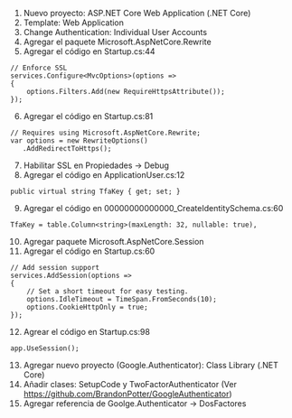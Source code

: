 1. Nuevo proyecto: ASP.NET Core Web Application (.NET Core)
2. Template: Web Application
3. Change Authentication: Individual User Accounts
4. Agregar el paquete Microsoft.AspNetCore.Rewrite
5. Agregar el código en Startup.cs:44 

```
// Enforce SSL
services.Configure<MvcOptions>(options =>
{
	options.Filters.Add(new RequireHttpsAttribute());
});
```

6. Agregar el código en Startup.cs:81 

```
// Requires using Microsoft.AspNetCore.Rewrite;
var options = new RewriteOptions()
   .AddRedirectToHttps();
```

7. Habilitar SSL en Propiedades -> Debug
8. Agregar el código en ApplicationUser.cs:12

```
public virtual string TfaKey { get; set; }
```

9. Agregar el código en 00000000000000_CreateIdentitySchema.cs:60

```
TfaKey = table.Column<string>(maxLength: 32, nullable: true),
```

10. Agregar paquete Microsoft.AspNetCore.Session
11. Agregar el código en Startup.cs:60

```
// Add session support
services.AddSession(options =>
{
	// Set a short timeout for easy testing.
	options.IdleTimeout = TimeSpan.FromSeconds(10);
	options.CookieHttpOnly = true;
});
```

12. Agrear el código en Startup.cs:98

```
app.UseSession();
```

13. Agregar nuevo proyecto (Google.Authenticator): Class Library (.NET Core)
14. Añadir clases: SetupCode y TwoFactorAuthenticator (Ver https://github.com/BrandonPotter/GoogleAuthenticator)
15. Agregar referencia de Goolge.Authenticator -> DosFactores  